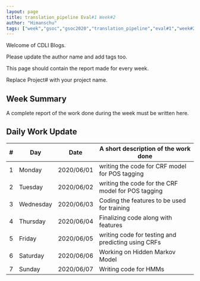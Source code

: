 ```yaml
---
layout: page
title: translation_pipeline Eval#1 Week#2
author: "Himanschu"
tags: ["week","gsoc","gsoc2020","translation_pipeline","eval#1","week#2"]
---
```

Welcome of CDLI Blogs.

Please update the author name and add tags too. 

This page should contain the report made for every week.

Replace Project# with your project name.

## Week Summary

A complete report of the work done during the week must be written here. 


## Daily Work Update

|\#|Day|Date|A short description of the work done|  
|---	|---	|---	|---	|  
|1   	| Monday 	|   2020/06/01	| writing the code for CRF model for POS tagging  |  
|2   	| Tuesday  	|   2020/06/02	|   writing the code for the CRF model for POS tagging	|  
|3   	| Wednesday  	|  2020/06/03 	|  Coding the features to be used for training |  
|4   	| Thursday  	|   2020/06/04	|   Finalizing code along with features	|  
|5   	| Friday  	|   2020/06/05	|  writing code for testing and predicting using CRFs |  
|6   	| Saturday  	|   2020/06/06	|  Working on Hidden Markov Model 	|  
|7   	| Sunday  	|   2020/06/07	|  Writing code for HMMs 	|  
